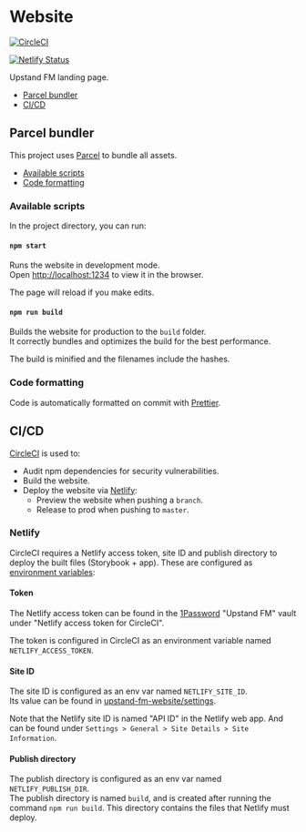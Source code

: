 # Website

[![CircleCI](https://circleci.com/gh/upstandfm/website.svg?style=svg)](https://circleci.com/gh/upstandfm/website)

[![Netlify Status](https://api.netlify.com/api/v1/badges/621e0425-89e1-4168-9168-0341e0f4da45/deploy-status)](https://app.netlify.com/sites/upstand-fm-website/deploys)

Upstand FM landing page.

- [Parcel bundler](#parcel-bundler)
- [CI/CD](#cicd)

## Parcel bundler

This project uses [Parcel](https://parceljs.org/) to bundle all assets.

- [Available scripts](#available-scripts)
- [Code formatting](#code-formatting)

### Available scripts

In the project directory, you can run:

#### `npm start`

Runs the website in development mode.<br>
Open [http://localhost:1234](http://localhost:1234) to view it in the browser.

The page will reload if you make edits.

#### `npm run build`

Builds the website for production to the `build` folder.<br>
It correctly bundles and optimizes the build for the best performance.

The build is minified and the filenames include the hashes.

### Code formatting

Code is automatically formatted on commit with [Prettier](https://prettier.io/).

## CI/CD

[CircleCI](https://circleci.com/gh/organizations/upstandfm) is used to:

- Audit npm dependencies for security vulnerabilities.
- Build the website.
- Deploy the website via [Netlify](https://app.netlify.com):
  - Preview the website when pushing a `branch`.
  - Release to prod when pushing to `master`.

### Netlify

CircleCI requires a Netlify access token, site ID and publish directory to deploy the built files (Storybook + app). These are configured as [environment variables](https://circleci.com/gh/upstandfm/app/edit#env-vars):

#### Token

The Netlify access token can be found in the [1Password](https://1password.com/) "Upstand FM" vault under "Netlify access token for CircleCI".

The token is configured in CircleCI as an environment variable named `NETLIFY_ACCESS_TOKEN`.

#### Site ID

The site ID is configured as an env var named `NETLIFY_SITE_ID`.<br>
Its value can be found in [upstand-fm-website/settings](https://app.netlify.com/sites/upstand-fm-website/settings/general).

Note that the Netlify site ID is named "API ID" in the Netlify web app. And can be found under `Settings > General > Site Details > Site Information`.

#### Publish directory

The publish directory is configured as an env var named `NETLIFY_PUBLISH_DIR`.<br>
The publish directory is named `build`, and is created after running the command `npm run build`. This directory contains the files that Netlify must deploy.
